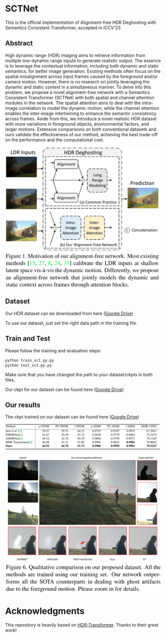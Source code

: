 # SCTNet

This is the official implementation of Alignment-free HDR Deghosting with Semantics Consistent Transformer, accepted in ICCV'23


## Abstract

High dynamic range (HDR) imaging aims to retrieve information from multiple low-dynamic range inputs to generate realistic output. The essence is to leverage the contextual information, including both dynamic and static semantics, for better image generation. Existing methods often focus on the spatial misalignment across input frames caused by the foreground and/or camera motion. However, there is no research on jointly leveraging the dynamic and static context in a simultaneous manner.  To delve into this problem, we propose a novel alignment-free network with a Semantics Consistent Transformer (SCTNet) with both spatial and channel attention modules in the network. The spatial attention aims to deal with the intra-image correlation to model the dynamic motion, while the channel attention enables the inter-image intertwining to enhance the semantic consistency across frames. Aside from this, we introduce a novel realistic HDR dataset with more variations in foreground objects, environmental factors, and larger motions. Extensive comparisons on both conventional datasets and ours validate the effectiveness of our method, achieving the best trade-off on the performance and the computational cost.

<img src="https://github.com/Zongwei97/SCTNet/blob/main/Imgs/abstract.png"  width="500" />


## Dataset

Our HDR dataset can be downloaded from here ([Google Drive](https://drive.google.com/file/d/1sXEBh190tD8T7POwjslV4FOrjb2s94T5/view?usp=sharing))

To use our dataset, just set the right data path in the training file.


## Train and Test

Please follow the training and evaluation steps:

```
python train_sct.py.py
python test_sct.py.py
```
Make sure that you have changed the path to your dataset/ckpts in both files.

Our ckpt for our dataset can be found here ([Google Drive](https://drive.google.com/file/d/1k3H9kQ1STanGABiEDAcrAzWdAGuxI0ZG/view?usp=sharing))


## Our results

The ckpt trained on our dataset can be found here ([Google Drive](https://drive.google.com/file/d/1k3H9kQ1STanGABiEDAcrAzWdAGuxI0ZG/view?usp=sharing))

![abstract](https://github.com/Zongwei97/SCTNet/blob/main/Imgs/quanti.png)


![abstract](https://github.com/Zongwei97/SCTNet/blob/main/Imgs/results.png)



# Acknowledgments
This repository is heavily based on [HDR-Transformer](https://github.com/liuzhen03/HDR-Transformer-PyTorch). Thanks to their great work!
